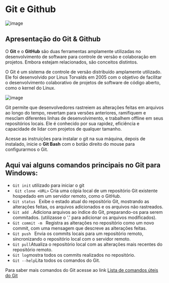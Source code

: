 # Git e Github
![image](https://github.com/MariEugenia/Desafio-DIO-Git-Github/assets/101273165/6517722a-3517-421b-9151-b44e7755c324)

## Apresentação do Git & Github ## 

O **Git** e o **GitHub** são duas ferramentas amplamente utilizadas no desenvolvimento de software para controle de versão e colaboração em projetos. Embora estejam relacionados, são conceitos distintos.

O Git é um sistema de controle de versão distribuído amplamente utilizado. Ele foi desenvolvido por Linus Torvalds em 2005 com o objetivo de facilitar o desenvolvimento colaborativo de projetos de software de código aberto, como o kernel do Linux.

![image](https://github.com/MariEugenia/Desafio-DIO-Git-Github/assets/101273165/763aa759-f101-4f5b-a21e-839e64f5a98c)

Git permite que desenvolvedores rastreiem as alterações feitas em arquivos ao longo do tempo, revertam para versões anteriores, ramifiquem e mesclam diferentes linhas de desenvolvimento, e trabalhem offline em seus repositórios locais. Ele é conhecido por sua rapidez, eficiência e capacidade de lidar com projetos de qualquer tamanho.

Acesse as instruições para instalar o git na sua máquina, depois de instalado, inicie o **Git Bash** com o botão direito do mouse para configurarmos o Git.


## Aqui vai alguns comandos principais no Git para Windows: 

* ``` Git init ``` utilizado para iniciar o git  
* ``` Git clone <URL>``` Cria uma cópia local de um repositório Git existente hospedado em um servidor remoto, como o GitHub.
* ```Git status ``` Exibe o estado atual do repositório Git, mostrando as alterações feitas, os arquivos adicionados e os arquivos não rastreados.
* ```Git add .```Adiciona arquivos ao índice do Git, preparando-os para serem commitados. (utilizasse o '.' para adicionar os arquivos modificados).
* ```Git commit -m ``` Registra as alterações no repositório como um novo commit, com uma mensagem que descreve as alterações feitas.
* ```Git push ``` Envia os commits locais para um repositório remoto, sincronizando o repositório local com o servidor remoto.
* ```Git pull```Atualiza o repositório local com as alterações mais recentes do repositório remoto.
* ```Git log```mostra todos os commits realizados no repositório.
* ```Git --help```Lita todos os comandos do Git.

Para saber mais comandos do Git acesse ao link <a href="https://gist.github.com/leocomelli/2545add34e4fec21ec16">Lista de comandos úteis do Git<a>
